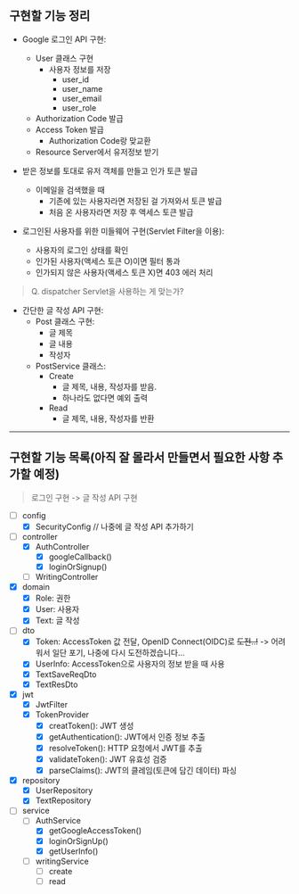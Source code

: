 ## 구현할 기능 정리

- Google 로그인 API 구현:
    - User 클래스 구현
        - 사용자 정보를 저장
            - user_id
            - user_name
            - user_email
            - user_role
    - Authorization Code 발급
    - Access Token 발급
        - Authorization Code랑 맞교환
    - Resource Server에서 유저정보 받기


- 받은 정보를 토대로 유저 객체를 만들고 인가 토큰 발급
    - 이메일을 검색했을 때
        - 기존에 있는 사용자라면 저장된 걸 가져와서 토큰 발급
        - 처음 온 사용자라면 저장 후 액세스 토큰 발급


- 로그인된 사용자를 위한 미들웨어 구현(Servlet Filter을 이용):
    - 사용자의 로그인 상태를 확인
    - 인가된 사용자(액세스 토큰 O)이면 필터 통과
    - 인가되지 않은 사용자(액세스 토큰 X)면 403 에러 처리
> Q. dispatcher Servlet을 사용하는 게 맞는가?


- 간단한 글 작성 API 구현:
    - Post 클래스 구현:
        - 글 제목
        - 글 내용
        - 작성자
    - PostService 클래스:
        - Create
            - 글 제목, 내용, 작성자를 받음.
            - 하나라도 없다면 예외 출력
        - Read
            - 글 제목, 내용, 작성자를 반환

---
## 구현할 기능 목록(아직 잘 몰라서 만들면서 필요한 사항 추가할 예정)

> 로그인 구현 -> 글 작성 API 구현

-[ ] config
    -[x] SecurityConfig // 나중에 글 작성 API 추가하기

-[ ] controller
    -[x] AuthController
        -[x] googleCallback()
        -[x] loginOrSignup()
    -[ ] WritingController

-[x] domain
    -[x] Role: 권한
    -[x] User: 사용자
    -[x] Text: 글 작성

-[ ] dto
    -[x] Token: AccessToken 값 전달, OpenID Connect(OIDC)로 ~~도전..!~~ -> 어려워서 일단 포기, 나중에 다시 도전하겠습니다...
    -[x] UserInfo: AccessToken으로 사용자의 정보 받을 때 사용
    -[x] TextSaveReqDto
    -[x] TextResDto

-[x] jwt
    -[x] JwtFilter
    -[x] TokenProvider
      - [x] creatToken(): JWT 생성
      - [x] getAuthentication(): JWT에서 인증 정보 추출
      - [x] resolveToken(): HTTP 요청에서 JWT를 추출
      - [x] validateToken(): JWT 유효성 검증
      - [x] parseClaims():  JWT의 클레임(토큰에 담긴 데이터) 파싱

-[x] repository
    -[x] UserRepository
    -[x] TextRepository

-[ ] service
    -[ ] AuthService
        -[x] getGoogleAccessToken()
        -[x] loginOrSignUp()
        -[x] getUserInfo()
    -[ ] writingService
        -[ ] create
        -[ ] read
